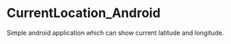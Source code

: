 # CurrentLocation_Android

Simple android application which can show current latitude and longitude.
